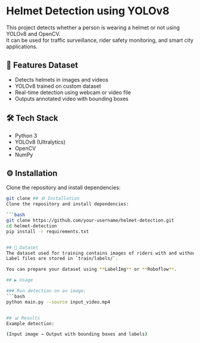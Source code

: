 # Helmet Detection using YOLOv8

This project detects whether a person is wearing a helmet or not using YOLOv8 and OpenCV.  
It can be used for traffic surveillance, rider safety monitoring, and smart city applications.

## 🚀 Features Dataset
- Detects helmets in images and videos
- YOLOv8 trained on custom dataset
- Real-time detection using webcam or video file
- Outputs annotated video with bounding boxes

## 🛠 Tech Stack
- Python 3
- YOLOv8 (Ultralytics)
- OpenCV
- NumPy

## ⚙️ Installation
Clone the repository and install dependencies:

```bash
git clone ## ⚙️ Installation
Clone the repository and install dependencies:

```bash
git clone https://github.com/your-username/helmet-detection.git
cd helmet-detection
pip install -r requirements.txt


## 📂 Dataset 
The dataset used for training contains images of riders with and without helmets.  
Label files are stored in `train/labels/`.  

You can prepare your dataset using **LabelImg** or **Roboflow**.

## ▶️ Usage

### Run detection on an image:
```bash
python main.py --source input_video.mp4


## 📊 Results
Example detection:

(Input image → Output with bounding boxes and labels)



